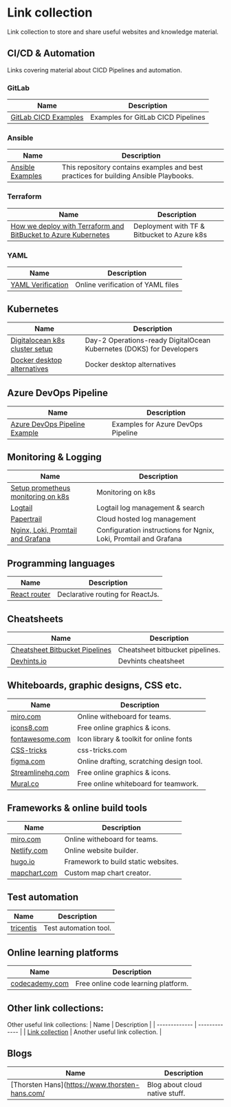 # Link collection 
Link collection to store and share useful websites and knowledge material. 

## CI/CD & Automation 
Links covering material about CICD Pipelines and automation. 
### GitLab
| Name | Description |
| ------------- | ------------- |
| [GitLab CICD Examples](https://gitlab.com/gitlab-org/gitlab/-/tree/master/lib/gitlab/ci/templates)  | Examples for GitLab CICD Pipelines |

### Ansible
| Name  | Description |
| ------------- | ------------- |
| [Ansible Examples](https://github.com/ansible/ansible-examples)  | This repository contains examples and best practices for building Ansible Playbooks. |

### Terraform 
| Name  | Description |
| ------------- | ------------- |
| [How we deploy with Terraform and BitBucket to Azure Kubernetes](https://www.north-47.com/knowledge-base/how-we-deploy-with-terraform-and-bitbucket-to-azure-kubernetes/) | Deployment with TF & Bitbucket to Azure k8s |

### YAML
| Name  | Description |
| ------------- | ------------- |
| [YAML Verification](http://www.yamllint.com/) | Online verification of YAML files |

## Kubernetes 
| Name  | Description |
| ------------- | ------------- |
| [Digitalocean k8s cluster setup](https://github.com/digitalocean/Kubernetes-Starter-Kit-Developers) | Day-2 Operations-ready DigitalOcean Kubernetes (DOKS) for Developers |
| [Docker desktop alternatives](https://www.rockyourcode.com/docker-desktop-alternatives-for-macos/) | Docker desktop alternatives |

## Azure DevOps Pipeline 
| Name  | Description |
| ------------- | ------------- |
| [Azure DevOps Pipeline Example](https://github.com/AkhilMovva/azure-devops-kubernetes-terraform-pipeline) | Examples for Azure DevOps Pipeline |


## Monitoring & Logging 
| Name  | Description |
| ------------- | ------------- |
| [Setup prometheus monitoring on k8s](https://devopscube.com/setup-prometheus-monitoring-on-kubernetes/) | Monitoring on k8s |
| [Logtail](https://betterstack.com/logtail) | Logtail log management & search |
| [Papertrail](https://betterstack.com/logtail) | Cloud hosted log management |
| [Nginx, Loki, Promtail and Grafana](https://janikvonrotz.ch/2021/11/09/nginx-loki-promtail-and-grafana/) | Configuration instructions for Ngnix, Loki, Promtail and Grafana |



## Programming languages 
| Name  | Description |
| ------------- | ------------- |
| [React router](https://v5.reactrouter.com/web/guides/philosophy) | Declarative routing for ReactJs. |


## Cheatsheets
| Name  | Description |
| ------------- | ------------- |
| [Cheatsheet Bitbucket Pipelines](https://balajisblog.com/cheatsheet-for-bitbucket-pipelines/)  | Cheatsheet bitbucket pipelines. |
| [Devhints.io](https://devhints.io/) | Devhints cheatsheet | 


## Whiteboards, graphic designs, CSS etc.
| Name  | Description |
| ------------- | ------------- |
| [miro.com](https://miro.com/de/) | Online witheboard for teams. |
| [icons8.com](https://icons8.com/) | Free online graphics & icons. |
| [fontawesome.com](https://fontawesome.com/) | Icon library & toolkit for online fonts |
| [CSS-tricks](https://css-tricks.com/) | css-tricks.com | 
| [figma.com](https://www.figma.com/) | Online drafting, scratching design tool. | 
| [Streamlinehq.com](https://www.streamlinehq.com/) | Free online graphics & icons. |
| [Mural.co](https://www.mural.co/) | Free online whiteboard for teamwork. |




## Frameworks & online build tools 
| Name  | Description |
| ------------- | ------------- |
| [miro.com](https://miro.com/de/) | Online witheboard for teams. |
| [Netlify.com](https://www.netlify.com/) | Online website builder. | 
| [hugo.io](https://gohugo.io/) | Framework to build static websites. | 
| [mapchart.com](https://www.mapchart.net/index.html) | Custom map chart creator. | 


## Test automation 
| Name  | Description |
| ------------- | ------------- |
| [tricentis](https://www.tricentis.com/de/) | Test automation tool. |



## Online learning platforms 
| Name  | Description |
| ------------- | ------------- |
| [codecademy.com](https://www.codecademy.com/) | Free online code learning platform. |


## Other link collections: 
Other useful link collections: 
| Name  | Description |
| ------------- | ------------- |
| [Link collection](https://github.com/itspedruu/link-collection)  | Another useful link collection. |

## Blogs 
| Name  | Description |
| ------------- | ------------- |
| [Thorsten Hans](https://www.thorsten-hans.com/  | Blog about cloud native stuff. | 